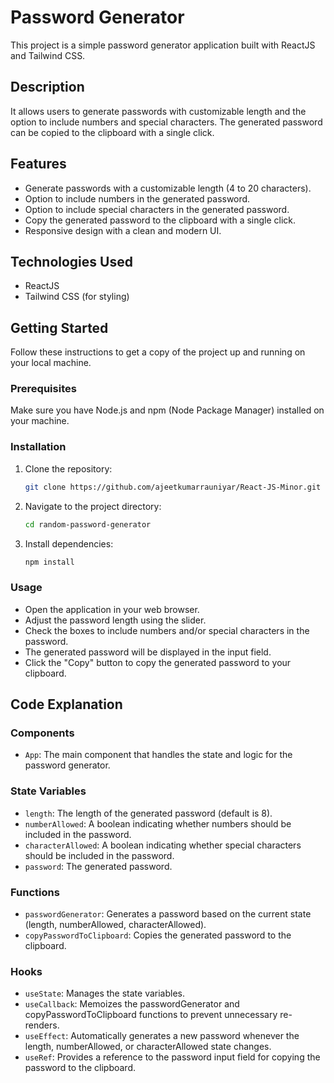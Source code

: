 # Password Generator

This project is a simple password generator application built with ReactJS and Tailwind CSS.

## Description

It allows users to generate passwords with customizable length and the option to include numbers and special characters.
The generated password can be copied to the clipboard with a single click.

## Features

- Generate passwords with a customizable length (4 to 20 characters).
- Option to include numbers in the generated password.
- Option to include special characters in the generated password.
- Copy the generated password to the clipboard with a single click.
- Responsive design with a clean and modern UI.

## Technologies Used

- ReactJS
- Tailwind CSS (for styling)

## Getting Started

Follow these instructions to get a copy of the project up and running on your local machine.

### Prerequisites

Make sure you have Node.js and npm (Node Package Manager) installed on your machine.

### Installation

1. Clone the repository:

   ```bash
   git clone https://github.com/ajeetkumarrauniyar/React-JS-Minor.git
   ```

2. Navigate to the project directory:

   ```bash
   cd random-password-generator
   ```

3. Install dependencies:

   ```bash
   npm install
   ```

### Usage

- Open the application in your web browser.
- Adjust the password length using the slider.
- Check the boxes to include numbers and/or special characters in the password.
- The generated password will be displayed in the input field.
- Click the "Copy" button to copy the generated password to your clipboard.

## Code Explanation

### Components

- `App`: The main component that handles the state and logic for the password generator.

### State Variables

- `length`: The length of the generated password (default is 8).
- `numberAllowed`: A boolean indicating whether numbers should be included in the password.
- `characterAllowed`: A boolean indicating whether special characters should be included in the password.
- `password`: The generated password.

### Functions

- `passwordGenerator`: Generates a password based on the current state (length, numberAllowed, characterAllowed).
- `copyPasswordToClipboard`: Copies the generated password to the clipboard.

### Hooks

- `useState`: Manages the state variables.
- `useCallback`: Memoizes the passwordGenerator and copyPasswordToClipboard functions to prevent unnecessary re-renders.
- `useEffect`: Automatically generates a new password whenever the length, numberAllowed, or characterAllowed state changes.
- `useRef`: Provides a reference to the password input field for copying the password to the clipboard.
